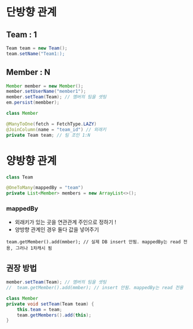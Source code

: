 
# 단방향 관계 

## Team : 1 
```java
Team team = new Team();
team.setName("Team1:);
```

## Member : N
```java
Member member = new Member();
member.setUserName("member1");
member.setTeam(Team); // 멤버의 팀을 셋팅 
em.persist(membber);
```
```java
class Member

@ManyToOne(fetch = FetchType.LAZY)
@JoinColumn(name = "team_id") // 외래키
private Team team; // 팀 조인 1:N
```


# 양방향 관계 

```java
class Team

@OneToMany(mappedBy = "team")
private List<Member> members = new ArrayList<>();
```
### mappedBy 
- 외래키가 있는 곳을 연관관계 주인으로 정하기 ! 
- 양방향 관계인 경우 둘다 값을 넣어주기
```
team.getMember().add(mmber); // 실제 DB insert 안됨. mappedBy는 read 전용, 그러나 1차캐시 됨
```


## 권장 방법
```java
member.setTeam(Team); // 멤버의 팀을 셋팅 
//  team.getMember().add(mmber); // insert 안됨. mappedBy는 read 전용
```
```java
class Member
private void setTeam(Team team) {
    this.team = team;
    team.getMembers().add(this);
}
```
